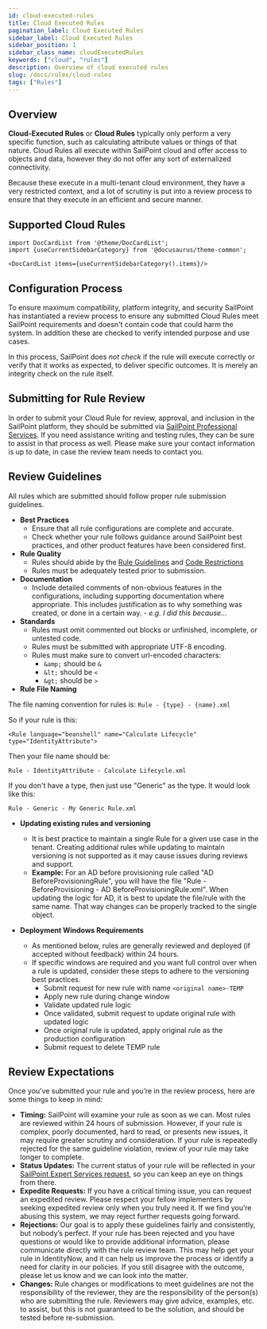 ```yaml
---
id: cloud-executed-rules
title: Cloud Executed Rules
pagination_label: Cloud Executed Rules
sidebar_label: Cloud Executed Rules
sidebar_position: 1
sidebar_class_name: cloudExecutedRules
keywords: ["cloud", "rules"]
description: Overview of cloud executed rules
slug: /docs/rules/cloud-rules
tags: ["Rules"]
---
```


## Overview

**Cloud-Executed Rules** or **Cloud Rules** typically only perform a very
specific function, such as calculating attribute values or things of that
nature. Cloud Rules all execute within SailPoint cloud and offer access to
objects and data, however they do not offer any sort of externalized
connectivity.

Because these execute in a multi-tenant cloud environment, they have a very
restricted context, and a lot of scrutiny is put into a review process to ensure
that they execute in an efficient and secure manner.

## Supported Cloud Rules

```mdx-code-block
import DocCardList from '@theme/DocCardList';
import {useCurrentSidebarCategory} from '@docusaurus/theme-common';

<DocCardList items={useCurrentSidebarCategory().items}/>
```

## Configuration Process

To ensure maximum compatibility, platform integrity, and security SailPoint has
instantiated a review process to ensure any submitted Cloud Rules meet SailPoint
requirements and doesn't contain code that could harm the system. In addition
these are checked to verify intended purpose and use cases.

In this process, SailPoint does _not check_ if the rule will execute correctly
or verify that it works as expected, to deliver specific outcomes. It is merely
an integrity check on the rule itself.

## Submitting for Rule Review

In order to submit your Cloud Rule for review, approval, and inclusion in the
SailPoint platform, they should be submitted via
[SailPoint Professional Services](https://www.sailpoint.com/services/professional/).
If you need assistance writing and testing rules, they can be sure to assist in
that process as well. Please make sure your contact information is up to date,
in case the review team needs to contact you.

## Review Guidelines

All rules which are submitted should follow proper rule submission guidelines.

- **Best Practices**
  - Ensure that all rule configurations are complete and accurate.
  - Check whether your rule follows guidance around SailPoint best practices,
    and other product features have been considered first.
- **Rule Quality**
  - Rules should abide by the [Rule Guidelines](../rule_guide#rule-guidelines)
    and [Code Restrictions](../rule_guide#rule-code-restrictions)
  - Rules must be adequately tested prior to submission.
- **Documentation**
  - Include detailed comments of non-obvious features in the configurations,
    including supporting documentation where appropriate. This includes
    justification as to why something was created, or done in a certain way. -
    _e.g. I did this because..._
- **Standards**
  - Rules must omit commented out blocks or unfinished, incomplete, or untested
    code.
  - Rules must be submitted with appropriate UTF-8 encoding.
  - Rules must make sure to convert url-encoded characters:
    - `&amp;` should be `&`
    - `&lt;` should be `<`
    - `&gt;` should be `>`
- **Rule File Naming**

The file naming convention for rules is: `Rule - {type} - {name}.xml`

So if your rule is this:

`<Rule language="beanshell" name="Calculate Lifecycle" type="IdentityAttribute">`

Then your file name should be:

`Rule - IdentityAttribute - Calculate Lifecycle.xml`

If you don't have a type, then just use "Generic" as the type. It would look
like this:

`Rule - Generic - My Generic Rule.xml`

- **Updating existing rules and versioning**

  - It is best practice to maintain a single Rule for a given use case in the
    tenant. Creating additional rules while updating to maintain versioning is
    not supported as it may cause issues during reviews and support.
  - **Example:** For an AD before provisioning rule called "AD
    BeforeProvisioningRule", you will have the file "Rule - BeforeProvisioning -
    AD BeforeProvisioningRule.xml". When updating the logic for AD, it is best
    to update the file/rule with the same name. That way changes can be properly
    tracked to the single object.

- **Deployment Windows Requirements**
  - As mentioned below, rules are generally reviewed and deployed (if accepted
    without feedback) within 24 hours.
  - If specific windows are required and you want full control over when a rule
    is updated, consider these steps to adhere to the versioning best practices.
    - Submit request for new rule with name `<original name>-TEMP`
    - Apply new rule during change window
    - Validate updated rule logic
    - Once validated, submit request to update original rule with updated logic
    - Once original rule is updated, apply original rule as the production
      configuration
    - Submit request to delete TEMP rule

## Review Expectations

Once you’ve submitted your rule and you’re in the review process, here are some
things to keep in mind:

- **Timing:** SailPoint will examine your rule as soon as we can. Most rules are
  reviewed within 24 hours of submission. However, if your rule is complex,
  poorly documented, hard to read, or presents new issues, it may require
  greater scrutiny and consideration. If your rule is repeatedly rejected for
  the same guideline violation, review of your rule may take longer to complete.
- **Status Updates:** The current status of your rule will be reflected in your
  [SailPoint Expert Services request](https://www.sailpoint.com/services/professional/#contact-form),
  so you can keep an eye on things from there.
- **Expedite Requests:** If you have a critical timing issue, you can request an
  expedited review. Please respect your fellow implementers by seeking expedited
  review only when you truly need it. If we find you’re abusing this system, we
  may reject further requests going forward.
- **Rejections:** Our goal is to apply these guidelines fairly and consistently,
  but nobody’s perfect. If your rule has been rejected and you have questions or
  would like to provide additional information, please communicate directly with
  the rule review team. This may help get your rule in IdentityNow, and it can
  help us improve the process or identify a need for clarity in our policies. If
  you still disagree with the outcome, please let us know and we can look into
  the matter.
- **Changes:** Rule changes or modifications to meet guidelines are not the
  responsibility of the reviewer, they are the responsibility of the person(s)
  who are submitting the rule. Reviewers may give advice, examples, etc. to
  assist, but this is not guaranteed to be the solution, and should be tested
  before re-submission.

```

```

